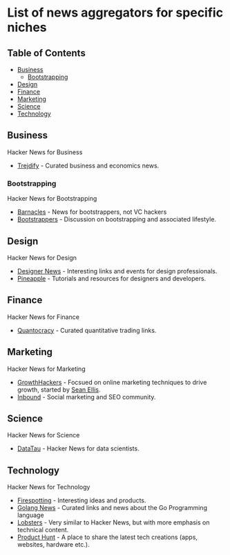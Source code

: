 # List of news aggregators for specific niches

## Table of Contents

* [Business](#business)
  * [Bootstrapping](#bootstrapping)
* [Design](#design)
* [Finance](#finance)
* [Marketing](#marketing)
* [Science](#science)
* [Technology](#technology)

## Business

Hacker News for Business

* [Trejdify](http://www.trejdify.com) - Curated business and economics news.

### Bootstrapping
Hacker News for Bootstrapping

* [Barnacles](https://barnacl.es) - News for bootstrappers, not VC hackers
* [Bootstrappers](http://www.bootstrappers.io) - Discussion on bootstrapping and associated lifestyle.

## Design

Hacker News for Design

* [Designer News](https://www.designernews.co) - Interesting links and events for design professionals.
* [Pineapple](http://pineapple.io) - Tutorials and resources for designers and developers.

## Finance

Hacker News for Finance

* [Quantocracy](http://quantocracy.com) - Curated quantitative trading links.

## Marketing

Hacker News for Marketing

* [GrowthHackers](https://growthhackers.com) - Focsued on online marketing techniques to drive growth, started by [Sean Ellis](https://www.quora.com/profile/Sean-Ellis).
* [Inbound](https://inbound.org) - Social marketing and SEO community.

## Science

Hacker News for Science

* [DataTau](http://www.datatau.com) - Hacker News for data scientists.

## Technology

Hacker News for Technology

* [Firespotting](http://firespotting.com) - Interesting ideas and products.
* [Golang News](https://golangnews.com) - Curated links and news about the Go Programming language
* [Lobsters](https://lobste.rs) - Very similar to Hacker News, but with more emphasis on technical content.
* [Product Hunt](https://www.producthunt.com) - A place to share the latest tech creations (apps, websites, hardware etc.).
